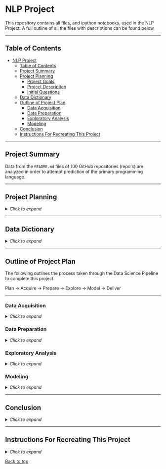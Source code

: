 # NLP Project

This repository contains all files, and ipython notebooks, used in the NLP Project. A full outline of all the files with descriptions can be found below.

___

## Table of Contents

- [NLP Project](#nlp-project)
  - [Table of Contents](#table-of-contents)
  - [Project Summary](#project-summary)
  - [Project Planning](#project-planning)
    - [Project Goals](#project-goals)
    - [Project Description](#project-description)
    - [Initial Questions](#initial-questions)
  - [Data Dictionary](#data-dictionary)
  - [Outline of Project Plan](#outline-of-project-plan)
    - [Data Acquisition](#data-acquisition)
    - [Data Preparation](#data-preparation)
    - [Exploratory Analysis](#exploratory-analysis)
    - [Modeling](#modeling)
  - [Conclusion](#conclusion)
  - [Instructions For Recreating This Project](#instructions-for-recreating-this-project)

___

## Project Summary

Data from the `README.md` files of 100 GitHub repositories (repo's) are analyzed in order to attempt prediction of the primary programming language.

___

## Project Planning

<details><summary><i>Click to expand</i></summary>

### Project Goals

Determine the primary programming language of a GitHub repository by using natural language processing techniques on the `README.md`.

### Project Description



### Initial Questions

1. Can we predict the programming language of a repo by using NLP on the `README.md`?
2. Is there a statistically significant difference between `README.md` lengths from the top 3 most common languages?

</details>

___

## Data Dictionary

<details><summary><i>Click to expand</i></summary>


| Variable              | Meaning      |
| --------------------- | ------------ |
| repo | Path to repository on github.com |
| language | Primary programming language in repository |
| readme_contents | Contains full contents of the repostitories "README.md" |

</details>

___

## Outline of Project Plan

The following outlines the process taken through the Data Science Pipeline to complete this project.

Plan &#8594; Acquire &#8594; Prepare &#8594; Explore &#8594; Model &#8594; Deliver

---
### Data Acquisition

<details><summary><i>Click to expand</i></summary>

**Acquisition Files:**

- test.ipynb, pulls list of repositories matching search term "binance:
- acquire.py, pulls repo path, language, and readme from list of repo's in test.ipynb

**Steps Taken:**

- The data is collected from several repositories on github.com via the sites API.
- A list of repo's is generated from search results for "bitcoin".
- The readme's from each repo are pulled through the API and compiled to return a .json file with the aforementioned keys and values.

</details>

### Data Preparation

<details><summary><i>Click to expand</i></summary>

**Preparation Files:**

- prepare.ipynb, testing of prepare.py
- prepare.py, prepares the readme's for exploration and modeling

**Steps Taken:**

All data is prepared for natural language processing by:

- lowering the case of all words
- removing punctuation
- tokenization
- removing stop words

Additional preparations include:

- stemming
- lemmatization

</details>

### Exploratory Analysis

<details><summary><i>Click to expand</i></summary>

**Exploratory Analysis Files:**

- explore.ipynb,
- prepare.py
- preprocessing.py

**Steps Taken:**

- explore readme's by language
- analyze word frequency by language
- bi-gram analysis
- word cloud

</details>

### Modeling

<details><summary><i>Click to expand</i></summary>

**Modeling Files:**

- Nichols_work.ipynb
- model.py

**Steps Taken:**

The following modelling techniques are implemented:

- Term Frequency (TF)
- Inverse Document Frequency (IDF)
- TF-IDF w/ SKLearn
- Classification Machine Learning Model

</details>

___

## Conclusion

<details><summary><i>Click to expand</i></summary>



</details>

___

## Instructions For Recreating This Project

<details><summary><i>Click to expand</i></summary>

1. Clone this repository into your local machine using the following command:
git clone git@github.com:Garcia-Hensley-Nichols-NLP-project/GHN-NLP-project.git
2. You will need Natural Language Tool Kit (NLKT), Pandas, Numpy, Matplotlib, Seaborn, and SKLearn installed on your machine.
3. Please run `python acquire.py` in a terminal to acquire the `data.json` file.
4. Now you can start a Jupyter Notebook session and execute the code blocks in the `final_report.ipynb` notebook.

</details>

[Back to top]()
